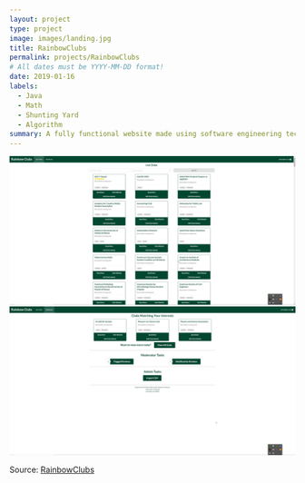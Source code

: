 ```yaml
---
layout: project
type: project
image: images/landing.jpg
title: RainbowClubs
permalink: projects/RainbowClubs
# All dates must be YYYY-MM-DD format!
date: 2019-01-16
labels:
  - Java
  - Math
  - Shunting Yard
  - Algorithm
summary: A fully functional website made using software engineering techniques
---
```


<div class="ui two column grid">
  <div class="column">
  <img class="ui image" src="../images/listclubs.png">
  </div>
  <div class="column">
  <img class="ui image" src="../images/adminpage.png">
  </div>
</div>



 
Source: <a href="https://github.com/rainbowclubs/rainbowclubs"><i class="large github icon"></i>RainbowClubs</a>

